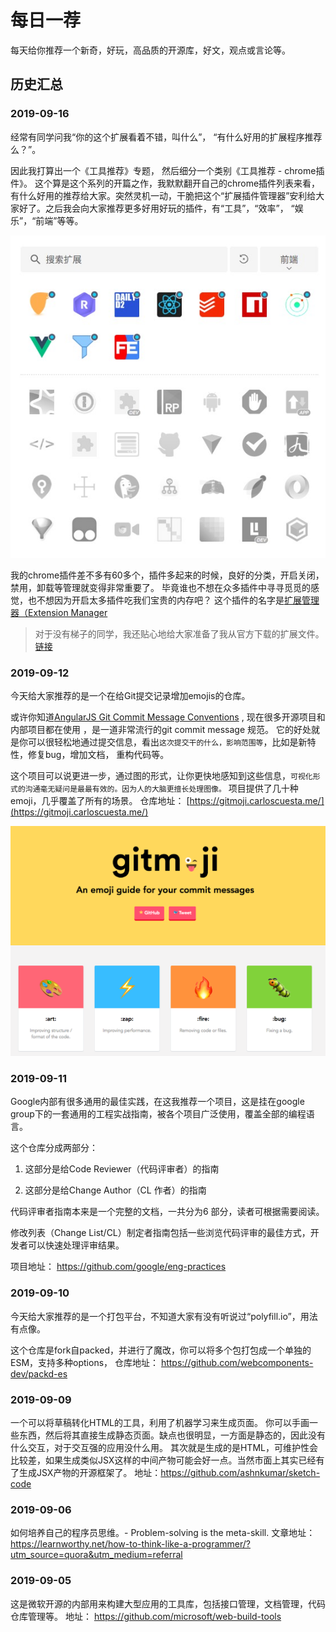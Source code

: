 # 每日一荐
每天给你推荐一个新奇，好玩，高品质的开源库，好文，观点或言论等。

## 历史汇总

### 2019-09-16

经常有同学问我“你的这个扩展看着不错，叫什么”， “有什么好用的扩展程序推荐么？”。

因此我打算出一个《工具推荐》专题， 然后细分一个类别《工具推荐 - chrome插件》。 这个算是这个系列的开篇之作，我默默翻开自己的chrome插件列表来看，
有什么好用的推荐给大家。突然灵机一动，干脆把这个“扩展插件管理器”安利给大家好了。之后我会向大家推荐更多好用好玩的插件，有“工具”，“效率”， “娱乐”，“前端”等等。

![chrome-extension-manager](./assets/2019-09/chrome-extension-manager.jpg)


 我的chrome插件差不多有60多个，插件多起来的时候，良好的分类，开启关闭，禁用，卸载等管理就变得非常重要了。
 毕竟谁也不想在众多插件中寻寻觅觅的感觉，也不想因为开启太多插件吃我们宝贵的内存吧？
 这个插件的名字是[扩展管理器（Extension Manager](https://chrome.google.com/webstore/detail/extension-manager/gjldcdngmdknpinoemndlidpcabkggco)

> 对于没有梯子的同学，我还贴心地给大家准备了我从官方下载的扩展文件。 [链接](./assets/2019-09/extension-manager.crx)

### 2019-09-12

今天给大家推荐的是一个在给Git提交记录增加emojis的仓库。

或许你知道[AngularJS Git Commit Message Conventions](https://gist.github.com/stephenparish/9941e89d80e2bc58a153) ,  现在很多开源项目和内部项目都在使用
，是一道非常流行的git commit message 规范。 它的好处就是你可以很轻松地通过提交信息，看出`这次提交干的什么，影响范围等`，比如是新特性，修复bug，增加文档， 重构代码等。

这个项目可以说更进一步，通过图的形式，让你更快地感知到这些信息，`可视化形式的沟通毫无疑问是最最有效的。因为人的大脑更擅长处理图像。`  项目提供了几十种emoji，几乎覆盖了所有的场景。 仓库地址： [https://gitmoji.carloscuesta.me/](https://gitmoji.carloscuesta.me/)

![git-emoji](./assets/2019-09/git-emoji.png)
### 2019-09-11

 Google内部有很多通用的最佳实践，在这我推荐一个项目，这是挂在google group下的一套通用的工程实战指南，被各个项目广泛使用，覆盖全部的编程语言。

 这个仓库分成两部分：

 1. 这部分是给Code Reviewer（代码评审者）的指南

 2. 这部分是给Change Author（CL 作者）的指南

 代码评审者指南本来是一个完整的文档，一共分为6 部分，读者可根据需要阅读。

 修改列表（Change List/CL）制定者指南包括一些浏览代码评审的最佳方式，开发者可以快速处理评审结果。

 项目地址： https://github.com/google/eng-practices

### 2019-09-10

今天给大家推荐的是一个打包平台，不知道大家有没有听说过“polyfill.io”，用法有点像。

这个仓库是fork自packed，并进行了魔改，你可以将多个包打包成一个单独的ESM，支持多种options， 仓库地址： https://github.com/webcomponents-dev/packd-es

### 2019-09-09

一个可以将草稿转化HTML的工具，利用了机器学习来生成页面。 你可以手画一些东西，然后将其直接生成静态页面。缺点也很明显，一方面是静态的，因此没有什么交互，对于交互强的应用没什么用。
其次就是生成的是HTML，可维护性会比较差，如果生成类似JSX这样的中间产物可能会好一点。当然市面上其实已经有了生成JSX产物的开源框架了。 地址：https://github.com/ashnkumar/sketch-code

### 2019-09-06

如何培养自己的程序员思维。- Problem-solving is the meta-skill.  文章地址： https://learnworthy.net/how-to-think-like-a-programmer/?utm_source=quora&utm_medium=referral

### 2019-09-05

这是微软开源的内部用来构建大型应用的工具库，包括接口管理，文档管理，代码仓库管理等。 地址： https://github.com/microsoft/web-build-tools
